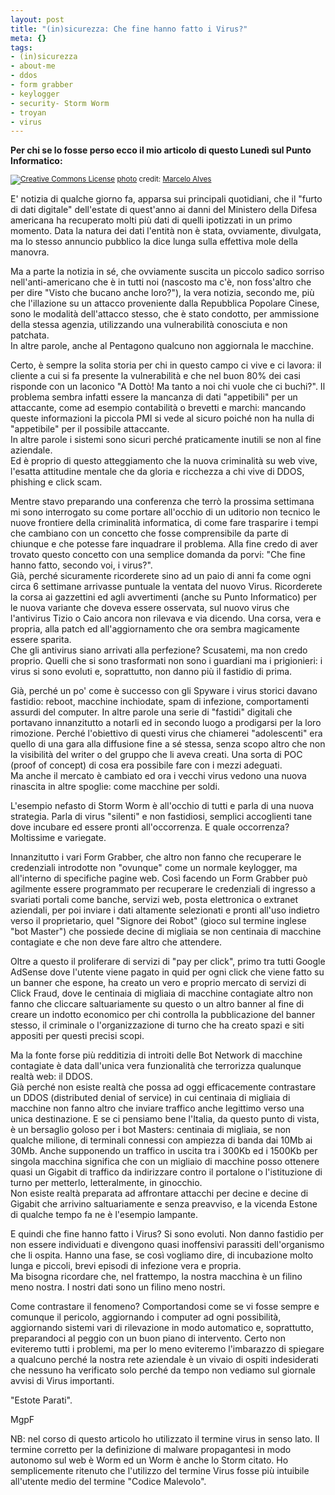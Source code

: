 ```yaml
--- 
layout: post
title: "(in)sicurezza: Che fine hanno fatto i Virus?"
meta: {}
tags: 
- (in)sicurezza
- about-me
- ddos
- form grabber
- keylogger
- security- Storm Worm
- troyan
- virus
---
```

**Per chi se lo fosse perso ecco il mio articolo di questo Lunedì sul Punto Informatico:**  
  
<a href="http://www.flickr.com/photos/34828812@N00/27216541/" title="" target="_blank"><img src="http://www.lastknight.com/download//2008/03/27216541_240f55d783.jpg" alt="" border="0" /></a>  
<small><a href="http://www.photodropper.com/creative-commons/" title="creative commons" target="_blank"><img src="http://www.lastknight.com/wp-content/plugins/photo_dropper//images/cc.gif" alt="Creative Commons License" border="0" /></a> <a href="http://www.photodropper.com/photos/" target="_blank">photo</a> credit: <a href="http://www.flickr.com/people/Marcelo Alves/" title="Marcelo Alves" target="_blank">Marcelo Alves</a></small>

E' notizia di qualche giorno fa, apparsa sui principali quotidiani, che il "furto di dati digitale" dell'estate di quest'anno ai danni del Ministero della Difesa americana ha recuperato molti più dati di quelli ipotizzati in un primo momento. Data la natura dei dati l'entità non è stata, ovviamente, divulgata, ma lo stesso annuncio pubblico la dice lunga sulla effettiva mole della manovra.  
  
Ma a parte la notizia in sé, che ovviamente suscita un piccolo sadico sorriso nell'anti-americano che è in tutti noi (nascosto ma c'è, non foss'altro che per dire "Visto che bucano anche loro?"), la vera notizia, secondo me, più che l'illazione su un attacco proveniente dalla Repubblica Popolare Cinese, sono le modalità dell'attacco stesso, che è stato condotto, per ammissione della stessa agenzia, utilizzando una vulnerabilità conosciuta e non patchata.  
In altre parole, anche al Pentagono qualcuno non aggiornala le macchine.  
  
Certo, è sempre la solita storia per chi in questo campo ci vive e ci lavora: il cliente a cui si fa presente la vulnerabilità e che nel buon 80% dei casi risponde con un laconico "A Dottò! Ma tanto a noi chi vuole che ci buchi?". Il problema sembra infatti essere la mancanza di dati "appetibili" per un attaccante, come ad esempio contabilità o brevetti e marchi: mancando queste informazioni la piccola PMI si vede al sicuro poiché non ha nulla di "appetibile" per il possibile attaccante.  
In altre parole i sistemi sono sicuri perché praticamente inutili se non al fine aziendale.  
Ed è proprio di questo atteggiamento che la nuova criminalità su web vive, l'esatta attitudine mentale che da gloria e ricchezza a chi vive di DDOS, phishing e click scam.  
  
Mentre stavo preparando una conferenza che terrò la prossima settimana mi sono interrogato su come portare all'occhio di un uditorio non tecnico le nuove frontiere della criminalità informatica, di come fare trasparire i tempi che cambiano con un concetto che fosse comprensibile da parte di chiunque e che potesse fare inquadrare il problema. Alla fine credo di aver trovato questo concetto con una semplice domanda da porvi: "Che fine hanno fatto, secondo voi, i virus?".  
Già, perché sicuramente ricorderete sino ad un paio di anni fa come ogni circa 6 settimane arrivasse puntuale la ventata del nuovo Virus. Ricorderete la corsa ai gazzettini ed agli avvertimenti (anche su Punto Informatico) per le nuova variante che doveva essere osservata, sul nuovo virus che l'antivirus Tizio o Caio ancora non rilevava e via dicendo. Una corsa, vera e propria, alla patch ed all'aggiornamento che ora sembra magicamente essere sparita.  
Che gli antivirus siano arrivati alla perfezione? Scusatemi, ma non credo proprio. Quelli che si sono trasformati non sono i guardiani ma i prigionieri: i virus si sono evoluti e, soprattutto, non danno più il fastidio di prima.  
  
Già, perché un po' come è successo con gli Spyware i virus storici davano fastidio: reboot, macchine inchiodate, spam di infezione, comportamenti assurdi del computer. In altre parole una serie di "fastidi" digitali che portavano innanzitutto a notarli ed in secondo luogo a prodigarsi per la loro rimozione. Perché l'obiettivo di questi virus che chiamerei "adolescenti" era quello di una gara alla diffusione fine a sé stessa, senza scopo altro che non la visibilità del writer o del gruppo che li aveva creati. Una sorta di POC (proof of concept) di cosa era possibile fare con i mezzi adeguati.  
Ma anche il mercato è cambiato ed ora i vecchi virus vedono una nuova rinascita in altre spoglie: come macchine per soldi.  

<!--more-->
  
L'esempio nefasto di Storm Worm è all'occhio di tutti e parla di una nuova strategia. Parla di virus "silenti" e non fastidiosi, semplici accoglienti tane dove incubare ed essere pronti all'occorrenza. E quale occorrenza? Moltissime e variegate.  
  
Innanzitutto i vari Form Grabber, che altro non fanno che recuperare le credenziali introdotte non "ovunque" come un normale keylogger, ma all'interno di specifiche pagine web. Così facendo un Form Grabber può agilmente essere programmato per recuperare le credenziali di ingresso a svariati portali come banche, servizi web, posta elettronica o extranet aziendali, per poi inviare i dati altamente selezionati e pronti all'uso indietro verso il proprietario, quel "Signore dei Robot" (gioco sul termine inglese "bot Master") che possiede decine di migliaia se non centinaia di macchine contagiate e che non deve fare altro che attendere.  
  
Oltre a questo il proliferare di servizi di "pay per click", primo tra tutti Google AdSense dove l'utente viene pagato in quid per ogni click che viene fatto su un banner che espone, ha creato un vero e proprio mercato di servizi di Click Fraud, dove le centinaia di migliaia di macchine contagiate altro non fanno che cliccare saltuariamente su questo o un altro banner al fine di creare un indotto economico per chi controlla la pubblicazione del banner stesso, il criminale o l'organizzazione di turno che ha creato spazi e siti appositi per questi precisi scopi.  
  
Ma la fonte forse più redditizia di introiti delle Bot Network di macchine contagiate è data dall'unica vera funzionalità che terrorizza qualunque realtà web: il DDOS.  
Già perché non esiste realtà che possa ad oggi efficacemente contrastare un DDOS (distributed denial of service) in cui centinaia di migliaia di macchine non fanno altro che inviare traffico anche legittimo verso una unica destinazione. E se ci pensiamo bene l'Italia, da questo punto di vista, è un bersaglio goloso per i bot Masters: centinaia di migliaia, se non qualche milione, di terminali connessi con ampiezza di banda dai 10Mb ai 30Mb. Anche supponendo un traffico in uscita tra i 300Kb ed i 1500Kb per singola macchina significa che con un migliaio di macchine posso ottenere quasi un Gigabit di traffico da indirizzare contro il portalone o l'istituzione di turno per metterlo, letteralmente, in ginocchio.  
Non esiste realtà preparata ad affrontare attacchi per decine e decine di Gigabit che arrivino saltuariamente e senza preavviso, e la vicenda Estone di qualche tempo fa ne è l'esempio lampante.  
  
E quindi che fine hanno fatto i Virus? Si sono evoluti. Non danno fastidio per non essere individuati e divengono quasi inoffensivi parassiti dell'organismo che li ospita. Hanno una fase, se così vogliamo dire, di incubazione molto lunga e piccoli, brevi episodi di infezione vera e propria.  
Ma bisogna ricordare che, nel frattempo, la nostra macchina è un filino meno nostra. I nostri dati sono un filino meno nostri.  
  
Come contrastare il fenomeno? Comportandosi come se vi fosse sempre e comunque il pericolo, aggiornando i computer ad ogni possibilità, aggiornando sistemi vari di rilevazione in modo automatico e, soprattutto, preparandoci al peggio con un buon piano di intervento. Certo non eviteremo tutti i problemi, ma per lo meno eviteremo l'imbarazzo di spiegare a qualcuno perché la nostra rete aziendale è un vivaio di ospiti indesiderati che nessuno ha verificato solo perché da tempo non vediamo sul giornale avvisi di Virus importanti.  
  
"Estote Parati".  
  
MgpF

NB: nel corso di questo articolo ho utilizzato il termine virus in senso lato. Il termine corretto per la definizione di malware propagantesi in modo autonomo sul web è Worm ed un Worm è anche lo Storm citato. Ho semplicemente ritenuto che l'utilizzo del termine Virus fosse più intuibile all'utente medio del termine "Codice Malevolo". 
  
 
